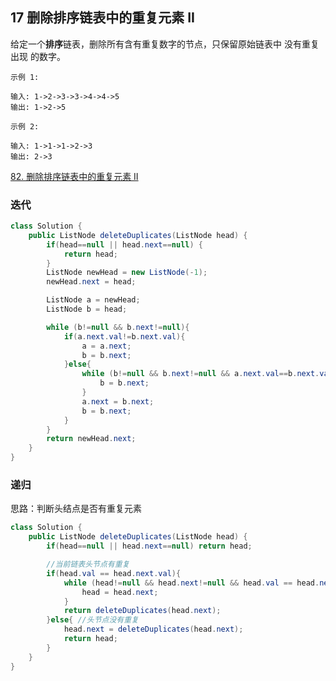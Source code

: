 ## 17 删除排序链表中的重复元素 II


给定一个**排序**链表，删除所有含有重复数字的节点，只保留原始链表中 没有重复出现 的数字。

```
示例 1:

输入: 1->2->3->3->4->4->5
输出: 1->2->5

示例 2:

输入: 1->1->1->2->3
输出: 2->3
```



[82. 删除排序链表中的重复元素 II](https://leetcode-cn.com/problems/remove-duplicates-from-sorted-list-ii/)

### 迭代


```java
class Solution {
    public ListNode deleteDuplicates(ListNode head) {
        if(head==null || head.next==null) {
            return head;
        }
        ListNode newHead = new ListNode(-1);
        newHead.next = head;

        ListNode a = newHead;
        ListNode b = head;

        while (b!=null && b.next!=null){
            if(a.next.val!=b.next.val){
                a = a.next;
                b = b.next;
            }else{
                while (b!=null && b.next!=null && a.next.val==b.next.val){
                    b = b.next;
                }
                a.next = b.next;
                b = b.next;
            }
        }
        return newHead.next;
    }
}
```


### 递归

思路：判断头结点是否有重复元素

```java
class Solution {
    public ListNode deleteDuplicates(ListNode head) {
        if(head==null || head.next==null) return head;

        //当前链表头节点有重复
        if(head.val == head.next.val){
            while (head!=null && head.next!=null && head.val == head.next.val){
                head = head.next;
            }
            return deleteDuplicates(head.next);
        }else{ //头节点没有重复
            head.next = deleteDuplicates(head.next);
            return head;
        }
    }
}
```
